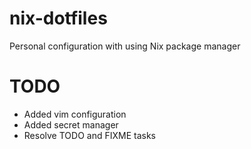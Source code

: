 # nix-dotfiles

Personal configuration with using Nix package manager

# TODO

- Added vim configuration
- Added secret manager
- Resolve TODO and FIXME tasks
